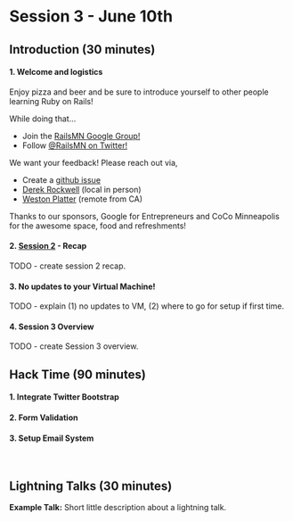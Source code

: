 Session 3 - June 10th
=====================

## Introduction (30 minutes)
#### 1. Welcome and logistics
Enjoy pizza and beer and be sure to introduce yourself to other people learning Ruby on Rails!

While doing that...
  - Join the [RailsMN Google Group!](https://groups.google.com/forum/?fromgroups#!forum/railsmn)
  - Follow [@RailsMN on Twitter!](http://www.twitter.com/railsmn)

We want your feedback! Please reach out via,
- Create a [github issue](https://github.com/railsmn/schedule/issues)
- [Derek Rockwell](http://www.twitter.com/derekrockwell) (local in person)
- [Weston Platter](http://www.twitter.com/westonplatter) (remote from CA)

Thanks to our sponsors, Google for Entrepreneurs and CoCo Minneapolis for the awesome space, food and refreshments!


#### 2. [Session 2](https://github.com/railsmn/schedule/blob/master/open_camp/session2.md) - Recap
TODO - create session 2 recap.


#### 3. No updates to your Virtual Machine!
TODO - explain (1) no updates to VM, (2) where to go for setup if first time.


#### 4. Session 3 Overview
TODO - create Session 3 overview.


## Hack Time (90 minutes)

#### 1. Integrate Twitter Bootstrap
#### 2. Form Validation
#### 3. Setup Email System

<br>

## Lightning Talks (30 minutes)
**Example Talk:** Short little description about a lightning talk.
